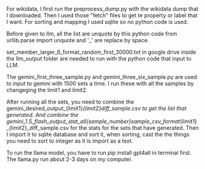 For wikidata, I first run the preprocess_dump.py with the wikidata dump that I downloaded. Then I used those "fetch" files to get te property or label that I want.
For sorting and mapping I used sqlite so no python code is used.

Before given to llm, all the list are unquote by this python code from urllib.parse import unquote and '_' are replace by space.

set_member_larger_6_format_random_first_30000.txt in google drive inside the llm_output folder are needed to run with the python code that input to LLM.


The gemini_first_three_sample.py and gemini_three_six_sample.py are used to input to gemini with 1500 sets a time. I run these with all the samples by changeging the limit1 and limit2.


After running all the sets, you need to combine the gemini_desired_output_{limit1}_{limit2}_diff_sample.csv to get the list that generated.
And combine the gemini_1.5_flash_output_stat_all_{sample_number}sample_csv_format_{limit1}_{limit2}_diff_sample.csv for the stats for the sets that have generated.
Then I import it to sqlite database and sort it, when sorting, cast the the things you need to sort to integer as it is import as a text.

To run the llama model, you have to run pip install gpt4all in terminal first.
The llama.py run about 2-3 days on my computer.





